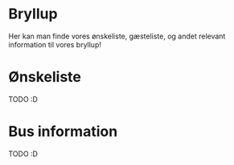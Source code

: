 # Bryllup
Her kan man finde vores ønskeliste, gæsteliste, og andet relevant information til vores bryllup! 

# Ønskeliste
TODO :D

# Bus information
TODO :D
